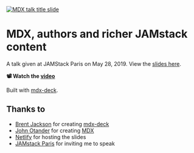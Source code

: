[![MDX talk title slide](images/mdx-talk-title-slide.png)](https://mdx-talk.developermode.com/)

# MDX, authors and richer JAMstack content

A talk given at JAMStack Paris on May 28, 2019. View the [slides here](https://mdx-talk.developermode.com/).

**📽️ Watch the [video](https://www.youtube.com/watch?v=9FGAwXOE6Y4)**

Built with [mdx-deck](https://github.com/jxnblk/mdx-deck).

## Thanks to

- [Brent Jackson](https://github.com/jxnblk) for creating [mdx-deck](https://github.com/jxnblk/mdx-deck)
- [John Otander](https://github.com/johno) for creating [MDX](https://github.com/mdx-js/mdx)
- [Netlify](https://netlify.com/) for hosting the slides
- [JAMstack Paris](https://jamstack.paris/) for inviting me to speak
